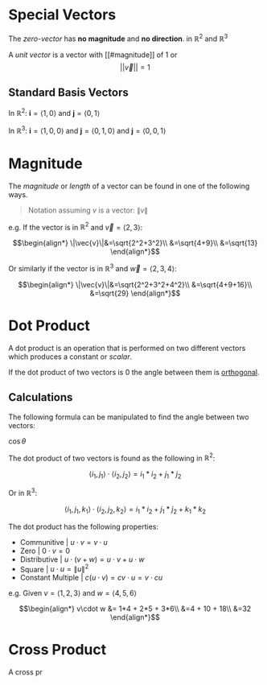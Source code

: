 # Special Vectors

The *zero-vector* has **no magnitude** and **no direction**. in $\mathbb{R}^2$ and $\mathbb{R}^3$

A *unit vector* is a vector with [[#magnitude]] of 1 or $$||\vec{v}||=1$$

## Standard Basis Vectors

In $\mathbb{R}^2$:  $\textbf{i}=\langle1,0\rangle$ and $\textbf{j}=\langle0,1\rangle$

In $\mathbb{R}^3$:  $\textbf{i}=\langle1,0,0\rangle$ and $\textbf{j}=\langle0,1,0\rangle$ and $\textbf{j}=\langle0,0,1\rangle$

# Magnitude


The *magnitude* or  *length* of a vector can be found in one of the following ways.
> Notation assuming $v$ is a vector: $\|v\|$

e.g. If the vector is in $\mathbb{R}^2$ and $\vec{v}=\langle2,3\rangle$:

$$\begin{align*}
\|\vec{v}\|&=\sqrt{2^2+3^2}\\
&=\sqrt{4+9}\\
&=\sqrt{13}
\end{align*}$$

Or similarly if the vector is in  $\mathbb{R}^3$ and $\vec{w}=\langle2,3,4\rangle$:

$$\begin{align*}
\|\vec{v}\|&=\sqrt{2^2+3^2+4^2}\\
&=\sqrt{4+9+16}\\
&=\sqrt{29}
\end{align*}$$

# Dot Product

A dot product is an operation that is performed on two different vectors which produces a constant or *scalar*.

If the dot product of two vectors is $0$ the angle between them is [orthogonal](https://en.wikipedia.org/wiki/Orthogonality).

## Calculations

The following formula can be manipulated to find the angle between two vectors:

$\cos{\theta}$

The dot product of two vectors is found as the following in $\mathbb{R}^2$: 

$$\langle i_{1}, j_{1}\rangle \cdot \langle i_{2}, j_{2}\rangle=
i_{1}*i_{2} + j_{1}*j_{2}$$

Or in $\mathbb{R}^3$: 

$$\langle i_{1}, j_{1}, k_{1}\rangle \cdot \langle i_{2}, j_{2}, k_{2}\rangle=
i_{1}*i_{2} + j_{1}*j_{2} + k_{1}*k_{2}$$

The dot product has the following properties:
- Communitive | $u\cdot v = v\cdot u$
- Zero | $0\cdot v = 0$
- Distributive | $u\cdot (v + w) = u\cdot v + u\cdot w$
- Square | $u\cdot u = \|u\|^2$
- Constant Multiple | $c(u\cdot v) = cv\cdot u = v\cdot cu$

e.g. Given $v=\langle 1,2,3\rangle$ and $w=\langle 4,5,6\rangle$ 

$$\begin{align*}
v\cdot w &= 1*4  + 2*5 + 3*6\\
&=4 + 10 + 18\\
&=32
\end{align*}$$

# Cross Product

A cross pr